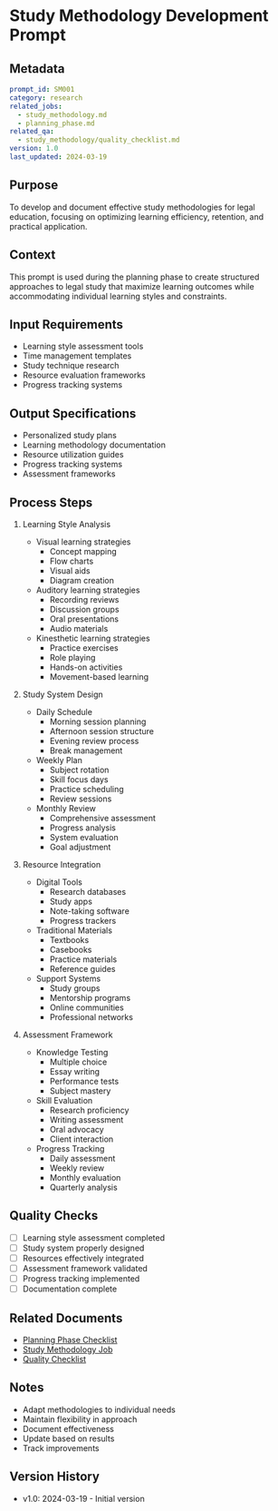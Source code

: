 # Study Methodology Development Prompt

## Metadata
```yaml
prompt_id: SM001
category: research
related_jobs: 
  - study_methodology.md
  - planning_phase.md
related_qa: 
  - study_methodology/quality_checklist.md
version: 1.0
last_updated: 2024-03-19
```

## Purpose
To develop and document effective study methodologies for legal education, focusing on optimizing learning efficiency, retention, and practical application.

## Context
This prompt is used during the planning phase to create structured approaches to legal study that maximize learning outcomes while accommodating individual learning styles and constraints.

## Input Requirements
- Learning style assessment tools
- Time management templates
- Study technique research
- Resource evaluation frameworks
- Progress tracking systems

## Output Specifications
- Personalized study plans
- Learning methodology documentation
- Resource utilization guides
- Progress tracking systems
- Assessment frameworks

## Process Steps
1. Learning Style Analysis
   - Visual learning strategies
     - Concept mapping
     - Flow charts
     - Visual aids
     - Diagram creation
   - Auditory learning strategies
     - Recording reviews
     - Discussion groups
     - Oral presentations
     - Audio materials
   - Kinesthetic learning strategies
     - Practice exercises
     - Role playing
     - Hands-on activities
     - Movement-based learning

2. Study System Design
   - Daily Schedule
     - Morning session planning
     - Afternoon session structure
     - Evening review process
     - Break management
   - Weekly Plan
     - Subject rotation
     - Skill focus days
     - Practice scheduling
     - Review sessions
   - Monthly Review
     - Comprehensive assessment
     - Progress analysis
     - System evaluation
     - Goal adjustment

3. Resource Integration
   - Digital Tools
     - Research databases
     - Study apps
     - Note-taking software
     - Progress trackers
   - Traditional Materials
     - Textbooks
     - Casebooks
     - Practice materials
     - Reference guides
   - Support Systems
     - Study groups
     - Mentorship programs
     - Online communities
     - Professional networks

4. Assessment Framework
   - Knowledge Testing
     - Multiple choice
     - Essay writing
     - Performance tests
     - Subject mastery
   - Skill Evaluation
     - Research proficiency
     - Writing assessment
     - Oral advocacy
     - Client interaction
   - Progress Tracking
     - Daily assessment
     - Weekly review
     - Monthly evaluation
     - Quarterly analysis

## Quality Checks
- [ ] Learning style assessment completed
- [ ] Study system properly designed
- [ ] Resources effectively integrated
- [ ] Assessment framework validated
- [ ] Progress tracking implemented
- [ ] Documentation complete

## Related Documents
- [Planning Phase Checklist](../.jobs/planning_phase.md)
- [Study Methodology Job](../.jobs/study_methodology.md)
- [Quality Checklist](../.qa/study_methodology/quality_checklist.md)

## Notes
- Adapt methodologies to individual needs
- Maintain flexibility in approach
- Document effectiveness
- Update based on results
- Track improvements

## Version History
- v1.0: 2024-03-19 - Initial version 